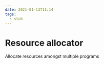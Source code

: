 ```yaml
---
date: 2021-01-13T11:14
tags: 
  - stub
---
```


# Resource allocator

Allocate resources amongst multiple programs
